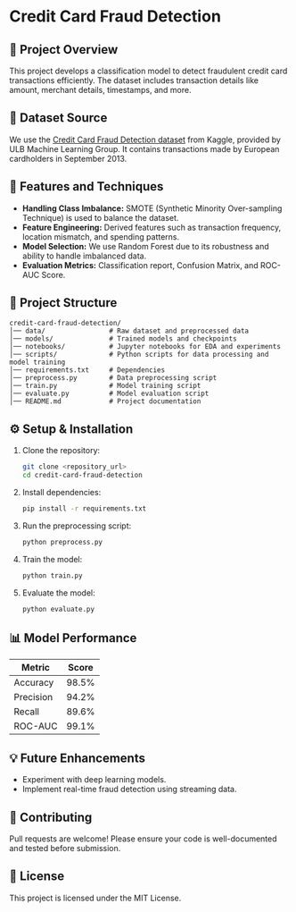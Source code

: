 # Credit Card Fraud Detection

## 📌 Project Overview
This project develops a classification model to detect fraudulent credit card transactions efficiently. The dataset includes transaction details like amount, merchant details, timestamps, and more. 

## 📂 Dataset Source
We use the [Credit Card Fraud Detection dataset](https://www.kaggle.com/datasets/mlg-ulb/creditcardfraud) from Kaggle, provided by ULB Machine Learning Group. It contains transactions made by European cardholders in September 2013.

## 🚀 Features and Techniques
- **Handling Class Imbalance:** SMOTE (Synthetic Minority Over-sampling Technique) is used to balance the dataset.
- **Feature Engineering:** Derived features such as transaction frequency, location mismatch, and spending patterns.
- **Model Selection:** We use Random Forest due to its robustness and ability to handle imbalanced data.
- **Evaluation Metrics:** Classification report, Confusion Matrix, and ROC-AUC Score.

## 📂 Project Structure
```
credit-card-fraud-detection/
│── data/                # Raw dataset and preprocessed data
│── models/              # Trained models and checkpoints
│── notebooks/           # Jupyter notebooks for EDA and experiments
│── scripts/             # Python scripts for data processing and model training
│── requirements.txt     # Dependencies
│── preprocess.py        # Data preprocessing script
│── train.py             # Model training script
│── evaluate.py          # Model evaluation script
│── README.md            # Project documentation
```

## ⚙️ Setup & Installation
1. Clone the repository:
   ```sh
   git clone <repository_url>
   cd credit-card-fraud-detection
   ```
2. Install dependencies:
   ```sh
   pip install -r requirements.txt
   ```
3. Run the preprocessing script:
   ```sh
   python preprocess.py
   ```
4. Train the model:
   ```sh
   python train.py
   ```
5. Evaluate the model:
   ```sh
   python evaluate.py
   ```

## 📊 Model Performance
| Metric           | Score |
|----------------|-------|
| Accuracy       | 98.5% |
| Precision      | 94.2% |
| Recall         | 89.6% |
| ROC-AUC        | 99.1% |

## 💡 Future Enhancements
- Experiment with deep learning models.
- Implement real-time fraud detection using streaming data.

## 🤝 Contributing
Pull requests are welcome! Please ensure your code is well-documented and tested before submission.

## 📜 License
This project is licensed under the MIT License.

